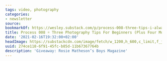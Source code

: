 ```yaml
---
tags: video, photography
categories:
- newsletter
source:
bookmarkOf: https://wesley.substack.com/p/process-008-three-tips-i-always-share
title: Process 008 ☼ Three Photography Tips For Beginners (Plus Four More)
date: '2021-02-16T19:32:00+02:00'
headImage: https://substackcdn.com/image/fetch/w_1200,h_600,c_limit,f_jpg,q_auto:good,fl_progressive:steep/https%3A%2F%2Fbucketeer-e05bbc84-baa3-437e-9518-adb32be77984.s3.amazonaws.com%2Fpublic%2Fimages%2Fe1bb3bcb-ceeb-4f4c-ab6b-c5df0b04390e_1456x1048.jpeg
uuid: 274ce118-6f91-45fc-b85d-11b67367764b
description: 'Giveaway: Rosie Matheson’s Boys Magazine'
---
```

